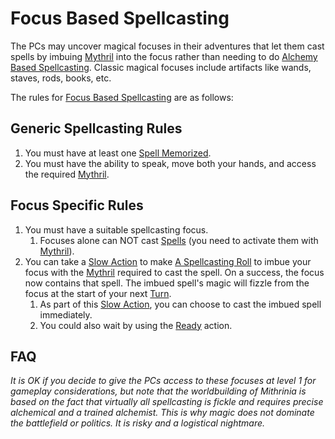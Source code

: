 # Focus Based Spellcasting

The PCs may uncover magical focuses in their adventures that let them cast spells by imbuing [Mythril](../../Mythril.md) into the focus rather than needing to do [Alchemy Based Spellcasting](Alchemy%20Based%20Spellcasting.md). Classic magical focuses include artifacts like wands, staves, rods, books, etc.

The rules for [Focus Based Spellcasting](Focus%20Based%20Spellcasting.md) are as follows:

## Generic Spellcasting Rules

1. You must have at least one [Spell Memorized](../Spell%20Memorization.md).
2. You must have the ability to speak, move both your hands, and access the required [Mythril](../../Mythril.md).

## Focus Specific Rules

1. You must have a suitable spellcasting focus.
	1. Focuses alone can NOT cast [Spells](../Spells.md) (you need to activate them with [Mythril](../../Mythril.md)).
2. You can take a [Slow Action](../../../Game%20Procedures/Core%20Procedures/Action.md#Slow%20Action) to make [A Spellcasting Roll](../Spellcasting.md#The%20Spellcasting%20Roll) to imbue your focus with the [Mythril](../../Mythril.md) required to cast the spell. On a success, the focus now contains that spell. The imbued spell's magic will fizzle from the focus at the start of your next [Turn](../../../Game%20Procedures/Core%20Procedures/Turn.md).
	1. As part of this [Slow Action](../../../Game%20Procedures/Core%20Procedures/Action.md#Slow%20Action), you can choose to cast the imbued spell immediately.
	2. You could also wait by using the [Ready](../../../Game%20Procedures/Combat/Reaction.md#Ready) action.

## FAQ

*It is OK if you decide to give the PCs access to these focuses at level 1 for gameplay considerations, but note that the worldbuilding of Mithrinia is based on the fact that virtually all spellcasting is fickle and requires precise alchemical and a trained alchemist. This is why magic does not dominate the battlefield or politics. It is risky and a logistical nightmare.*
